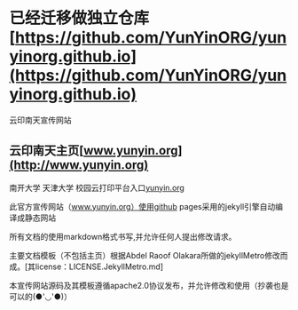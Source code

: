 已经迁移做独立仓库[https://github.com/YunYinORG/yunyinorg.github.io](https://github.com/YunYinORG/yunyinorg.github.io)
=====

云印南天宣传网站


云印南天主页[www.yunyin.org](http://www.yunyin.org)
--------------------

南开大学 天津大学 校园云打印平台入口[yunyin.org](http://yunyin.org)

此官方宣传网站（www.yunyin.org）使用github pages采用的jekyll引擎自动编译成静态网站

所有文档的使用markdown格式书写,并允许任何人提出修改请求。

主要文档模板（不包括主页）根据Abdel Raoof Olakara所做的jekyllMetro修改而成。[其license：LICENSE.JekyllMetro.md]

本宣传网站源码及其模板遵循apache2.0协议发布，并允许修改和使用（抄袭也是可以的(●'◡'●)）